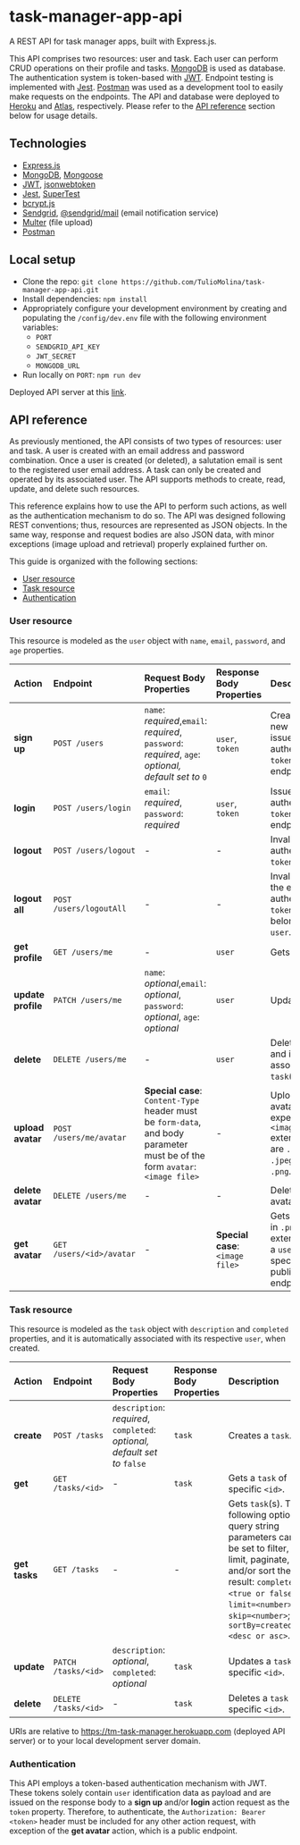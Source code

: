 # task-manager-app-api

A REST API for task manager apps, built with Express.js.

This API comprises two resources: user and task. Each user can perform CRUD operations on their profile and tasks. [MongoDB](https://www.mongodb.com/) is used as database. The authentication system is token-based with [JWT](https://jwt.io/). Endpoint testing is implemented with [Jest](https://jestjs.io/). [Postman](https://www.postman.com/) was used as a development tool to easily make requests on the endpoints. The API and database were deployed to [Heroku](https://devcenter.heroku.com/) and [Atlas](https://www.mongodb.com/cloud/atlas), respectively. Please refer to the [API reference](#api-reference) section below for usage details.

## Technologies
- [Express.js](https://expressjs.com/)
- [MongoDB](https://www.mongodb.com/), [Mongoose](https://mongoosejs.com/)
- [JWT](https://jwt.io/), [jsonwebtoken](https://www.npmjs.com/package/jsonwebtoken)
- [Jest](https://jestjs.io/), [SuperTest](https://www.npmjs.com/package/supertest)
- [bcrypt.js](https://www.npmjs.com/package/bcryptjs)
- [Sendgrid](https://sendgrid.com/), [@sendgrid/mail](https://www.npmjs.com/package/@sendgrid/mail) (email notification service) 
- [Multer](https://www.npmjs.com/package/multer) (file upload)
- [Postman](https://www.postman.com/)

## Local setup
- Clone the repo: `git clone https://github.com/TulioMolina/task-manager-app-api.git`
- Install dependencies: `npm install`
- Appropriately configure your development environment by creating and populating the `/config/dev.env` file with the following environment variables:
  - `PORT`
  - `SENDGRID_API_KEY`
  - `JWT_SECRET`
  - `MONGODB_URL`
- Run locally on `PORT`: `npm run dev`

Deployed API server at this [link](https://tm-task-manager.herokuapp.com).

## API reference
As previously mentioned, the API consists of two types of resources: user and task. A user is created with an email address and password combination. Once a user is created (or deleted), a salutation email is sent to the registered user email address. A task can only be created and operated by its associated user.
The API supports methods to create, read, update, and delete such resources.

This reference explains how to use the API to perform such actions, as well as the authentication mechanism to do so. The API was designed following REST conventions; thus, resources are represented as JSON objects. In the same way, response and request bodies are also JSON data, with minor exceptions (image upload and retrieval) properly explained further on.

This guide is organized with the following sections:
  - [User resource](#user-resource)
  - [Task resource](#task-resource)
  - [Authentication](#authentication)

### User resource
This resource is modeled as the `user` object with `name`, `email`, `password`, and `age` properties.

| Action                | Endpoint             | Request Body Properties               | Response Body Properties  | Description
| :---                  |     :---                          |          :---                         | :---                      | :---
| **sign up** | `POST /users` | `name`: *required*,`email`: *required*, `password`: *required*, `age`: *optional, default set to* `0` | `user`, `token` | Creates a new `user` and issues authentication `token`, public endpoint.
| **login** | `POST /users/login` | `email`: *required*, `password`: *required* | `user`, `token` | Issues authentication `token`, public endpoint.
| **logout** | `POST /users/logout` | - | - | Invalidates authentication `token`.
| **logout all** | `POST /users/logoutAll` | - | - | Invalidates the existing authentication `token`(s) that belong to a `user`.
| **get profile** | `GET /users/me` | - | `user` | Gets `user`.
| **update profile** | `PATCH /users/me` | `name`: *optional*,`email`: *optional*, `password`: *optional*, `age`: *optional* | `user` | Updates `user`.
| **delete** | `DELETE /users/me` | - | `user` | Deletes `user` and its associated `task`(s).
| **upload avatar** | `POST /users/me/avatar` | **Special case**: `Content-Type` header must be `form-data`, and body parameter must be of the form `avatar`: `<image file>` | - | Uploads `user` avatar, expected `<image file>` extensions are `.jpg`, `.jpeg` and `.png`.
| **delete avatar** | `DELETE /users/me` | - | - | Deletes `user` avatar.
| **get avatar** | `GET /users/<id>/avatar` | - | **Special case**: `<image file>` | Gets avatar, in `.png` extension, of a `user` with specific `<id>`, public endpoint.

### Task resource
This resource is modeled as the `task` object with `description` and `completed` properties, and it is automatically associated with its respective `user`, when created.

| Action                | Endpoint             | Request Body Properties               | Response Body Properties  | Description
| :---                  |     :---                          |          :---                         | :---                      | :---
| **create** | `POST /tasks` | `description`: *required*, `completed`: *optional, default set to* `false` | `task` | Creates a `task`.
| **get** | `GET /tasks/<id>` | - | `task` | Gets a `task` of specific `<id>`.
| **get tasks** | `GET /tasks` | - | - | Gets `task`(s). The following optional query string parameters can be set to filter, limit, paginate, and/or sort the result: `completed=<true or false>`; `limit=<number>`; `skip=<number>`; `sortBy=createdAt:<desc or asc>`.    
| **update** | `PATCH /tasks/<id>` | `description`: *optional*, `completed`: *optional* | `task` | Updates a `task` of specific `<id>`.
| **delete** | `DELETE /tasks/<id>` | - | `task` | Deletes a `task` of specific `<id>`.

URIs are relative to https://tm-task-manager.herokuapp.com (deployed API server) or to your local development server domain.

### Authentication
This API employs a token-based authentication mechanism with JWT. These tokens solely contain `user` identification data as payload and are issued on the response body to a **sign up** and/or **login** action request as the `token` property. Therefore, to authenticate, the `Authorization: Bearer <token>` header must be included for any other action request, with exception of the **get avatar** action, which is a public endpoint.
